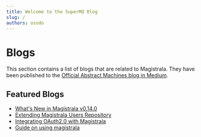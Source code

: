 ```yaml
---
title: Welcome to the SuperMQ Blog
slug: /
authors: osodo
---
```


# Blogs

This section contains a list of blogs that are related to Magistrala. They have been published to the [Official Abstract Machines blog in Medium](https://medium.com/abstract-machines-blog).

<!-- truncate -->

## Featured Blogs

- [What's New in Magistrala v0.14.0](./v0-14-0-release.md)
- [Extending Magistrala Users Repository](./kratos.md)
- [Integrating OAuth2.0 with Magistrala](./oauth.md)
- [Guide on using magistrala](./user-guide.md)
